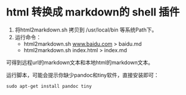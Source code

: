# html 转换成 markdown的 shell 插件

1. 将html2markdown.sh 拷贝到 /usr/local/bin 等系统Path下。
2. 运行命令：
    - html2markdown.sh www.baidu.com > baidu.md
    - html2markdown.sh index.html > index.md

可得到远程url的markdown文本和本地html的markdown文本。

运行脚本，可能会提示你缺少pandoc和tiny软件，直接安装即可：

    sudo apt-get install pandoc tiny
